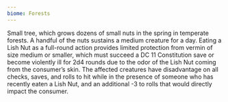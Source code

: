 ```yaml
---
biome: Forests
---
```

Small tree, which grows dozens of small nuts in the spring in temperate forests. A handful of the nuts sustains a medium creature for a day. Eating a Lish Nut as a full-round action provides limited protection from vermin of size medium or smaller, which must succeed a DC 11 Constitution save or become violently ill for 2d4 rounds due to the odor of the Lish Nut coming from the consumer’s skin. The affected creatures have disadvantage on all checks, saves, and rolls to hit while in the presence of someone who has recently eaten a Lish Nut, and an additional -3 to rolls that would directly impact the consumer. 

